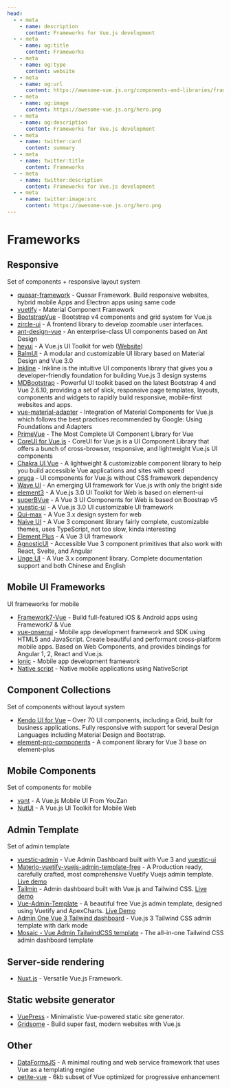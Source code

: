 ```yaml
---
head:
  - - meta
    - name: description
      content: Frameworks for Vue.js development
  - - meta
    - name: og:title
      content: Frameworks
  - - meta
    - name: og:type
      content: website
  - - meta
    - name: og:url
      content: https://awesome-vue.js.org/components-and-libraries/frameworks.html
  - - meta
    - name: og:image
      content: https://awesome-vue.js.org/hero.png
  - - meta
    - name: og:description
      content: Frameworks for Vue.js development
  - - meta
    - name: twitter:card
      content: summary
  - - meta
    - name: twitter:title
      content: Frameworks
  - - meta
    - name: twitter:description
      content: Frameworks for Vue.js development
  - - meta
    - name: twitter:image:src
      content: https://awesome-vue.js.org/hero.png
---
```


# Frameworks

## Responsive

Set of components + responsive layout system

- [quasar-framework](https://github.com/quasarframework/quasar) - Quasar Framework. Build responsive websites, hybrid mobile Apps and Electron apps using same code
- [vuetify](https://github.com/vuetifyjs/vuetify) - Material Component Framework
- [BootstrapVue](https://github.com/bootstrap-vue/bootstrap-vue) - Bootstrap v4 components and grid system for Vue.js
- [zircle-ui](https://github.com/zircleUI/zircleUI) - A frontend library to develop zoomable user interfaces.
- [ant-design-vue](https://github.com/vueComponent/ant-design-vue) - An enterprise-class UI components based on Ant Design
- [heyui](https://github.com/heyui/heyui) - A Vue.js UI Toolkit for web ([Website]((https://www.heyui.top/en)))
- [BalmUI](https://github.com/balmjs/balm-ui) - A modular and customizable UI library based on Material Design and Vue 3.0
- [Inkline](https://github.com/inkline/inkline/) - Inkline is the intuitive UI components library that gives you a developer-friendly foundation for building Vue.js 3 design systems
- [MDBootstrap](https://github.com/mdbootstrap/Vue-Bootstrap-with-Material-Design) - Powerful UI toolkit based on the latest Bootstrap 4 and Vue 2.6.10, providing a set of slick, responsive page templates, layouts, components and widgets to rapidly build responsive, mobile-first websites and apps.
- [vue-material-adapter](https://github.com/pgbross/vue-material-adapter) - Integration of Material Components for Vue.js which follows the best practices recommended by Google: Using Foundations and Adapters
- [PrimeVue](https://primefaces.org/primevue) - The Most Complete UI Component Library for Vue
- [CoreUI for Vue.js](https://github.com/coreui/coreui-vue) - CoreUI for Vue.js is a UI Component Library that offers a bunch of cross-browser, responsive, and lightweight Vue.js UI components
- [Chakra UI Vue](https://github.com/chakra-ui/chakra-ui-vue) - A lightweight & customizable component library to help you build accessible Vue applications and sites with speed
- [oruga](https://github.com/oruga-ui/oruga) - UI components for Vue.js without CSS framework dependency
- [Wave UI](https://github.com/antoniandre/wave-ui) - An emerging UI framework for Vue.js with only the bright side
- [element3](https://github.com/kkbjs/element3) - A Vue.js 3.0 UI Toolkit for Web is based on element-ui
- [superBVue](https://github.com/superbvue/SuperBVue) - A Vue 3 UI Components for Web is based on Boostrap v5
- [vuestic-ui](https://github.com/epicmaxco/vuestic-ui) - A Vue.js 3.0 UI customizable UI framework
- [Qui-max](https://github.com/Qvant-lab/qui-max) - A Vue 3.x design system for web
- [Naive UI](https://github.com/TuSimple/naive-ui) - A Vue 3 component library fairly complete, customizable themes, uses TypeScript, not too slow, kinda interesting
- [Element Plus](https://github.com/element-plus/element-plus) - A Vue 3 UI framework
- [AgnosticUI](https://www.agnosticui.com/ ) - Accessible Vue 3 component primitives that also work with React, Svelte, and Angular
- [Unge UI](https://github.com/UngeUI/ungeui) - A Vue 3.x component library. Complete documentation support and both Chinese and English

## Mobile UI Frameworks

UI frameworks for mobile

- [Framework7-Vue](https://github.com/framework7io/framework7) - Build full-featured iOS & Android apps using Framework7 & Vue
- [vue-onsenui](https://github.com/OnsenUI/OnsenUI) - Mobile app development framework and SDK using HTML5 and JavaScript. Create beautiful and performant cross-platform mobile apps. Based on Web Components, and provides bindings for Angular 1, 2, React and Vue.js.
- [Ionic](https://github.com/ionic-team/ionic-framework) - Mobile app development framework
- [Native script](https://github.com/nativescript-vue/nativescript-vue) - Native mobile applications using NativeScript

## Component Collections

Set of components without layout system

- [Kendo UI for Vue](https://www.telerik.com/kendo-vue-ui/components/) – Over 70 UI components, including a Grid, built for business applications. Fully responsive with support for several Design Languages including Material Design and Bootstrap.
- [element-pro-components](https://github.com/tolking/element-pro-components) - A component library for Vue 3 base on element-plus

## Mobile Components

Set of components for mobile

- [vant](https://github.com/youzan/vant) - A Vue.js Mobile UI From YouZan
- [NutUI](https://github.com/jdf2e/nutui/) - A Vue.js UI Toolkit for Mobile Web

## Admin Template

Set of admin template

- [vuestic-admin](https://github.com/epicmaxco/vuestic-admin) - Vue Admin Dashboard built with Vue 3 and [vuestic-ui](https://github.com/epicmaxco/vuestic-ui)
- [Materio-vuetify-vuejs-admin-template-free](https://github.com/themeselection/materio-vuetify-vuejs-admin-template-free) - A Production ready, carefully crafted, most comprehensive Vuetify Vuejs admin template. [Live demo](https://themeselection.com/demo/materio-vuetify-vuejs-admin-template-free/demo/dashboard)
- [Tailmin](https://github.com/otezz/tailmin) - Admin dashboard built with Vue.js and Tailwind CSS. [Live demo](https://tailmin.vercel.app/)
- [Vue-Admin-Template](https://github.com/Mani1124/vue-admin-template) - A beautiful free Vue.js admin template, designed using Vuetify and ApexCharts. [Live Demo](https://mani1124.github.io)
- [Admin One Vue 3 Tailwind dashboard](https://github.com/justboil/admin-one-vue-tailwind) - Vue.js 3 Tailwind CSS admin template with dark mode
- [Mosaic - Vue Admin TailwindCSS template](https://github.com/cruip/vuejs-admin-dashboard-template) - The all-in-one Tailwind CSS admin dashboard template

## Server-side rendering

- [Nuxt.js](https://github.com/nuxt/nuxt.js) - Versatile Vue.js Framework.

## Static website generator

- [VuePress](https://github.com/vuejs/vuepress) - Minimalistic Vue-powered static site generator.
- [Gridsome](https://github.com/gridsome/gridsome) - Build super fast, modern websites with Vue.js

## Other

- [DataFormsJS](https://github.com/dataformsjs/dataformsjs) - A minimal routing and web service framework that uses Vue as a templating engine
- [petite-vue](https://github.com/vuejs/petite-vue) - 6kb subset of Vue optimized for progressive enhancement
